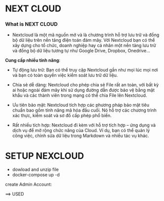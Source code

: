 # NEXT CLOUD

### What is NEXT CLOUD

- Nextcloud là một mã nguồn mở và là chương trình hỗ trợ lưu trữ và đồng bộ dữ liệu trên nền tảng điện toán đám mây. Với Nextcloud bạn có thể xây dựng cho tổ chức, doanh nghiệp hay cá nhân một nền tảng lưu trữ và đồng bộ dữ liệu tương tự như Google Drive, Dropbox, Onedrive…

**Cung cấp nhiều tính năng**:
  - Tự động lưu trữ: Bạn có thể truy cập Nextcloud gần như mọi lúc mọi nơi và bạn có toàn quyền việc kiểm soát lưu trữ dữ liệu.

  - Chia sẻ dễ dàng: Nextcloud cho phép chia sẻ File rất an toàn, với bất kỳ ai hoặc ngoài đám mây khi sử dụng đường dẫn được bảo vệ bằng mật khẩu và các thành viên trong mạng có thể chia File lên Nextcloud.

  - Ưu tiên bảo mật: Nextcloud tích hợp các phương pháp bảo mật tiêu chuẩn bao gồm tính năng mã hóa đầu cuối. Nó hỗ trợ các chương trình xác thực, kiểm soát và sơ đồ cấp phép phổ biến.

  - Rất nhiều tích hợp: Nextcloud đi kèm với hỗ trợ tích hợp – ứng dụng và dịch vụ để mở rộng chức năng của Cloud. Ví dụ, bạn có thể quản lý công việc, chỉnh sửa dữ liệu trong Markdown và nhiều tác vụ khác.


# SETUP NEXCLOUD

- dowload and unzip file
- docker-compose up -d

create Admin Account:

==> USED